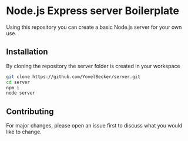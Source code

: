 # Node.js Express server Boilerplate

Using this repository you can create a basic Node.js server for your own use.

## Installation

By cloning the repository the server folder is created in your workspace

```bash
git clone https://github.com/YovelBecker/server.git
cd server
npm i
node server
```

## Contributing
For major changes, please open an issue first to discuss what you would like to change.